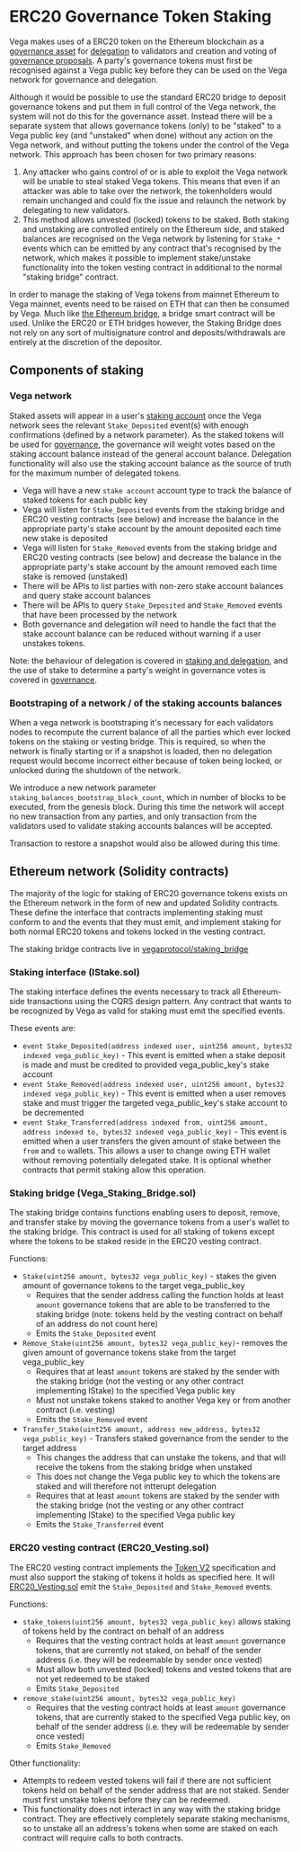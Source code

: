 # ERC20 Governance Token Staking
Vega makes uses of a ERC20 token on the Ethereum blockchain as a [governance asset](./../protocol/0028-GOVE-governance.md) for [delegation](../protocol/0059-STKG-simple_staking_and_delegating.md) to validators and creation and voting of [governance proposals](./../protocol/0028-GOVE-governance.md). A party's governance tokens must first be recognised against a Vega public key before they can be used on the Vega network for governance and delegation.

Although it would be possible to use the standard ERC20 bridge to deposit governance tokens and put them in full control of the Vega network, the system will not do this for the governance asset. Instead there will be a separate system that allows governance tokens (only) to be "staked" to a Vega public key (and "unstaked" when done) without any action on the Vega network, and without putting the tokens under the control of the Vega network. This approach has been chosen for two primary reasons:

1. Any attacker who gains control of or is able to exploit the Vega network will be unable to steal staked Vega tokens. This means that even if an attacker was able to take over the network, the tokenholders would remain unchanged and could fix the issue and relaunch the network by delegating to new validators.
2. This method allows unvested (locked) tokens to be staked. Both staking and unstaking are controlled entirely on the Ethereum side, and staked balances are recognised on the Vega network by listening for `Stake_*` events which can be emitted by any contract that's recognised by the network, which makes it possible to implement stake/unstake functionality into the token vesting contract in additional to the normal "staking bridge" contract. 

In order to manage the staking of Vega tokens from mainnet Ethereum to Vega mainnet, events need to be raised on ETH that can then be consumed by Vega.
Much like [the Ethereum bridge](./../protocol/0031-ETHB-ethereum_bridge_spec.md), a bridge smart contract will be used.
Unlike the ERC20 or ETH bridges however, the Staking Bridge does not rely on any sort of multisignature control and deposits/withdrawals are entirely at the discretion of the depositor.


## Components of staking

### Vega network

Staked assets will appear in a user's [staking account](./../protocol/0013-ACCT-accounts.md) once the Vega network sees the relevant `Stake_Deposited` event(s) with enough confirmations (defined by a network parameter). As the staked tokens will be used for [governance](./../protocol/0028-GOVE-governance.md), the governance will weight votes based on the staking account balance instead of the general account balance. Delegation functionality will also use the staking account balance as the source of truth for the maximum number of delegated tokens.

- Vega will have a new `stake account` account type to track the balance of staked tokens for each public key
- Vega  will listen for `Stake_Deposited` events from the staking bridge and ERC20 vesting contracts (see below) and increase the balance in the appropriate party's stake account by the amount deposited each time new stake is deposited
- Vega  will listen for `Stake_Removed` events from the staking bridge and ERC20 vesting contracts (see below) and decrease the balance in the appropriate party's stake account by the amount removed each time stake is removed (unstaked)
- There will be APIs to list parties with non-zero stake account balances and query stake account balances
- There will be APIs to query `Stake_Deposited` and `Stake_Removed` events that have been processed by the network
- Both governance and delegation will need to handle the fact that the stake account balance can be reduced without warning if a user unstakes tokens.

Note: the behaviour of delegation is covered in [staking and delegation](./../protocol/0059-STKG-simple_staking_and_delegating.md), and the use of stake to determine a party's weight in governance votes is covered in [governance](./../protocol/0028-GOVE-governance.md).

### Bootstraping of a network / of the staking accounts balances

When a vega network is bootstraping it's necessary for each validators nodes to recompute the current balance of all the parties which ever locked tokens on the staking or vesting bridge.
This is required, so when the network is finally starting or if a snapshot is loaded, then no delegation request would become incorrect either because of token being locked, or unlocked during the shutdown of the network.

We introduce a new network parameter `staking_balances_bootstrap_block_count`, which in number of blocks to be executed, from the genesis block. During this time the network will accept no new transaction from any parties, and only transaction from the validators used to validate staking accounts balances will be accepted.

Transaction to restore a snapshot would also be allowed during this time.


## Ethereum network (Solidity contracts)

The majority of the logic for staking of ERC20 governance tokens exists on the Ethereum network in the form of new and updated Solidity contracts. These define the interface that contracts implementing staking must conform to and the events that they must emit, and implement staking for both normal ERC20 tokens and tokens locked in the vesting contract.

The staking bridge contracts live in [vegaprotocol/staking_bridge](https://github.com/vegaprotocol/Staking_Bridge)

### Staking interface (IStake.sol)

The staking interface defines the events necessary to track all Ethereum-side transactions using the CQRS design pattern.
Any contract that wants to be recognized by Vega as valid for staking must emit the specified events.

These events are:
* `event Stake_Deposited(address indexed user, uint256 amount, bytes32 indexed vega_public_key)` - This event is emitted when a stake deposit is made and must be credited to provided vega_public_key's stake account
* `event Stake_Removed(address indexed user, uint256 amount, bytes32 indexed vega_public_key)` - This event is emitted when a user removes stake and must trigger the targeted vega_public_key's stake account to be decremented
* `event Stake_Transferred(address indexed from, uint256 amount, address indexed to, bytes32 indexed vega_public_key)` - This event is emitted when a user transfers the given amount of stake between the `from` and `to` wallets. This allows a user to change owing ETH wallet without removing potentially delegated stake. It is optional whether contracts that permit staking allow this operation.


### Staking bridge (Vega_Staking_Bridge.sol)

The staking bridge contains functions enabling users to deposit, remove, and transfer stake by moving the governance tokens from a user's wallet to the staking bridge. This contract is used for all staking of tokens except where the tokens to be staked reside in the ERC20 vesting contract.

Functions:
* `Stake(uint256 amount, bytes32 vega_public_key)` - stakes the given amount of governance tokens to the target vega_public_key
	* Requires that the sender address calling the function holds at least `amount` governance tokens that are able to be transferred to the staking bridge (note: tokens held by the vesting contract on behalf of an address do not count here)
	* Emits the `Stake_Deposited` event
* `Remove_Stake(uint256 amount, bytes32 vega_public_key)`- removes the given amount of governance tokens stake from the target vega_public_key
	* Requires that at least `amount` tokens are staked by the sender with the staking bridge (not the vesting or any other contract implementing IStake) to the specified Vega public key
	* Must not unstake tokens staked to another Vega key or from another contract (i.e. vesting)
	* Emits the `Stake_Removed` event
* `Transfer_Stake(uint256 amount, address new_address, bytes32 vega_public_key)` - Transfers staked governance from the sender to the target address
	* This changes the address that can unstake the tokens, and that will receive the tokens from the staking bridge when unstaked
	* This does not change the Vega public key to which the tokens are staked and will therefore not intterupt delegation
	* Requires that at least `amount` tokens are staked by the sender with the staking bridge (not the vesting or any other contract implementing IStake) to the specified Vega public key
	* Emits the `Stake_Transferred` event


### ERC20 vesting contract (ERC20_Vesting.sol)

The ERC20 vesting contract implements the [Token V2](./0002-token-v2.md) specification and must also support the staking of tokens it holds as specified here. It will [ERC20_Vesting.sol](https://github.com/vegaprotocol/Vega_Token_V2/blob/main/contracts/ERC20_Vesting.sol) emit the `Stake_Deposited` and `Stake_Removed` events.

Functions:
* `stake_tokens(uint256 amount, bytes32 vega_public_key)` allows staking of tokens held by the contract on behalf of an address
	* Requires that the vesting contract holds at least `amount` governance tokens, that are currently not staked, on behalf of the sender address (i.e. they will be redeemable by sender once vested)
	* Must allow both unvested (locked) tokens and vested tokens that are not yet redeemed to be staked
	* Emits `Stake_Deposited`
* `remove_stake(uint256 amount, bytes32 vega_public_key)` 
	* Requires that the vesting contract holds at least `amount` governance tokens, that are currently staked to the specified Vega public key, on behalf of the sender address (i.e. they will be redeemable by sender once vested)
	* Emits `Stake_Removed`

Other functionality:

* Attempts to redeem vested tokens will fail if there are not sufficient tokens held on behalf of the sender address that are not staked. Sender must first unstake tokens before they can be redeemed.
* This functionality does not interact in any way with the staking bridge contract. They are effectively completely separate staking mechanisms, so to unstake all an address's tokens when some are staked on each contract will require calls to both contracts.


